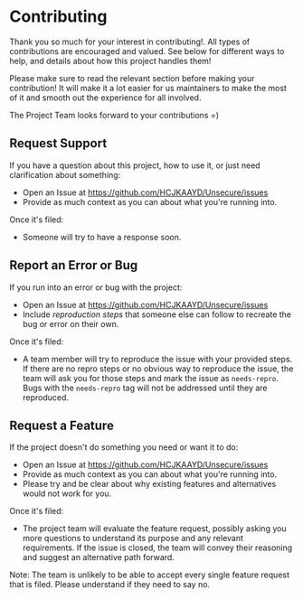 # Contributing

Thank you so much for your interest in contributing!. All types of contributions are encouraged and valued. See below for different ways to help, and details about how this project handles them!

Please make sure to read the relevant section before making your contribution! It will make it a lot easier for us maintainers to make the most of it and smooth out the experience for all involved.

The Project Team looks forward to your contributions =)

## Request Support

If you have a question about this project, how to use it, or just need clarification about something:

* Open an Issue at https://github.com/HCJKAAYD/Unsecure/issues
* Provide as much context as you can about what you're running into.

Once it's filed:

* Someone will try to have a response soon.

## Report an Error or Bug

If you run into an error or bug with the project:

* Open an Issue at https://github.com/HCJKAAYD/Unsecure/issues
* Include *reproduction steps* that someone else can follow to recreate the bug or error on their own.

Once it's filed:

* A team member will try to reproduce the issue with your provided steps. If there are no repro steps or no obvious way to reproduce the issue, the team will ask you for those steps and mark the issue as `needs-repro`. Bugs with the `needs-repro` tag will not be addressed until they are reproduced.

## Request a Feature

If the project doesn't do something you need or want it to do:

* Open an Issue at https://github.com/HCJKAAYD/Unsecure/issues
* Provide as much context as you can about what you're running into.
* Please try and be clear about why existing features and alternatives would not work for you.

Once it's filed:

* The project team will evaluate the feature request, possibly asking you more questions to understand its purpose and any relevant requirements. If the issue is closed, the team will convey their reasoning and suggest an alternative path forward.

Note: The team is unlikely to be able to accept every single feature request that is filed. Please understand if they need to say no.
